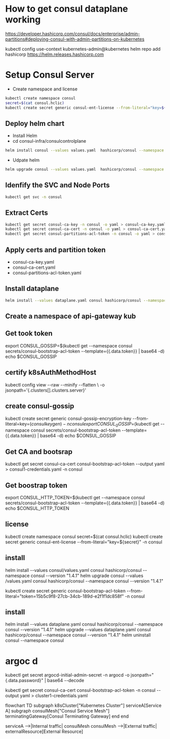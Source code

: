# How to get consul dataplane working 
https://developer.hashicorp.com/consul/docs/enterprise/admin-partitions#deploying-consul-with-admin-partitions-on-kubernetes

kubectl config use-context kubernetes-admin@kubernetes
helm repo add hashicorp https://helm.releases.hashicorp.com

# Setup Consul Server
* Create namespace and license

```bash
kubectl create namespace consul
secret=$(cat consul.hclic)
kubectl create secret generic consul-ent-license --from-literal="key=${secret}" -n consul
```

## Deploy helm chart 
* Install Helm 
* cd consul-infra/consulcontrolplane 

```bash
helm install consul --values values.yaml  hashicorp/consul --namespace consul --version "1.4.2"
```

* Udpate helm
```bash
helm upgrade consul --values values.yaml  hashicorp/consul --namespace consul --version "1.4.2"
```

## Idenfify the SVC and Node Ports
```bash
kubectl get svc -n consul
```

## Extract Certs 

```bash
kubectl get secret consul-ca-key -n consul -o yaml > consul-ca-key.yaml
kubectl get secret consul-ca-cert -n consul -o yaml > consul-ca-cert.yaml
kubectl get secret consul-partitions-acl-token -n consul -o yaml > consul-partitions-acl-token.yaml

```
## Apply certs and partition token
* consul-ca-key.yaml
* consul-ca-cert.yaml
* consul-partitions-acl-token.yaml

## Install dataplane

```bash
helm install --values dataplane.yaml consul hashicorp/consul --namespace consul --version "1.4.2"
```

## Create a namespace of api-gateway kub    

## Get took token
export CONSUL_GOSSIP=$(kubectl get --namespace consul secrets/consul-bootstrap-acl-token --template={{.data.token}} | base64 -d)
echo $CONSUL_GOSSIP



## certify k8sAuthMethodHost
kubectl config view --raw --minify --flatten \ -o jsonpath='{.clusters[].clusters.server}'

## create consul-gossip

kubectl create secret generic consul-gossip-encryption-key --from-literal=key=$(consul keygen) -n consul
export CONSUL_GOSSIP=$(kubectl get --namespace consul secrets/consul-bootstrap-acl-token --template={{.data.token}} | base64 -d)
echo $CONSUL_GOSSIP
## Get CA and bootsrap 
kubectl get secret consul-ca-cert consul-bootstrap-acl-token --output yaml > consul1-credentials.yaml -n consul

## Get boostrap token
export CONSUL_HTTP_TOKEN=$(kubectl get --namespace consul secrets/consul-bootstrap-acl-token --template={{.data.token}} | base64 -d)
echo $CONSUL_HTTP_TOKEN
## license 
kubectl create namespace consul
secret=$(cat consul.hclic)
kubectl create secret generic consul-ent-license --from-literal="key=${secret}" -n consul

## install 
helm install --values consul/values.yaml consul hashicorp/consul --namespace consul --version "1.4.1"
helm upgrade consul --values /values.yaml consul hashicorp/consul --namespace consul --version "1.4.1"

kubectl create secret generic consul-bootstrap-acl-token --from-literal="token=15b5c9f8-27cb-34cb-189d-e2f1f1dc858f" -n consul 


## install 
helm install --values dataplane.yaml consul hashicorp/consul --namespace consul --version "1.4.1"
helm upgrade --values dataplane.yaml consul hashicorp/consul --namespace consul --version "1.4.1"
helm uninstall consul --namespace consul 

# argoc d 

kubectl get secret argocd-initial-admin-secret -n argocd -o jsonpath="{.data.password}" | base64 --decode


kubectl get secret consul-ca-cert consul-bootstrap-acl-token  -n consul --output yaml > cluster1-credentials.yaml

flowchart TD
  subgraph k8sCluster["Kubernetes Cluster"]
    serviceA[Service A]
    subgraph consulMesh["Consul Service Mesh"]
      terminatingGateway[Consul Terminating Gateway]
    end
  end

  serviceA -->|Internal traffic| consulMesh
  consulMesh -->|External traffic| externalResource[External Resource]
